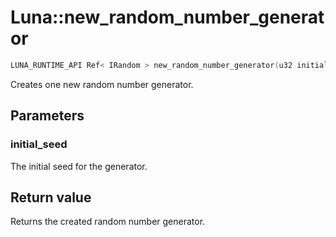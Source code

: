 # Luna::new_random_number_generator

```c++
LUNA_RUNTIME_API Ref< IRandom > new_random_number_generator(u32 initial_seed)
```

Creates one new random number generator. 



## Parameters
### initial_seed
The initial seed for the generator. 

## Return value
Returns the created random number generator. 

